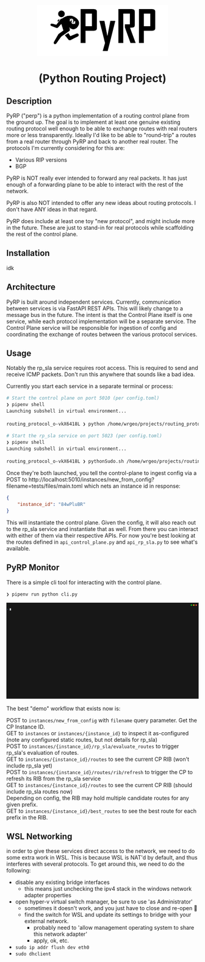 <p align="center">
<img src="/static/images/PyRP.png">
</p>
<h1 align="center">(Python Routing Project)</h1>

## Description

PyRP ("perp") is a python implementation of a routing control plane from the ground up. The goal is to 
implement at least one genuine existing routing protocol well enough to be able to exchange routes with real routers
more or less transparently.  Ideally I'd like to be able to "round-trip" a routes from a real router through PyRP and 
back to another real router. The protocols I'm currently considering for this are: 

* Various RIP versions 
* BGP

PyRP is NOT really ever intended to forward any real packets.  It has just enough of a forwarding plane to be able to interact with the rest of the network.

PyRP is also NOT intended to offer any new ideas about routing protocols.  I don't have ANY ideas in that regard.

PyRP does include at least one toy "new protocol", and might include more in the future.  These are just to stand-in for 
real protocols while scaffolding the rest of the control plane. 

## Installation
idk

## Architecture

PyRP is built around independent services. Currently, communication between services is via FastAPI REST APIs.  This will
likely change to a message bus in the future.  The intent is that the Control Plane itself is one service, while each 
protocol implementation will be a separate service.  The Control Plane service will be responsible for ingestion of config 
and coordinating the exchange of routes between the various protocol services.

## Usage
Notably the rp_sla service requires root access.  This is required to send and receive ICMP packets.  Don't run this anywhere
that sounds like a bad idea.

Currently you start each service in a separate terminal or process: 
```bash
# Start the control plane on port 5010 (per config.toml)
❯ pipenv shell
Launching subshell in virtual environment...

routing_protocol_o-vkX6418L ❯ python /home/wrgeo/projects/routing_protocol_o/api_control_plane.py 
```
```bash
# Start the rp_sla service on port 5023 (per config.toml)
❯ pipenv shell
Launching subshell in virtual environment...

routing_protocol_o-vkX6418L ❯ pythonSudo.sh /home/wrgeo/projects/routing_protocol_o/api_rp_sla.py  
```

Once they're both launched, you tell the control-plane to ingest config via a POST to 
http://localhost:5010/instances/new_from_config?filename=tests/files/main.toml
which nets an instance id in response:
```json
{
    "instance_id": "84wPluBR"
}
```

This will instantiate the control plane.  Given the config, it will also reach out to the rp_sla service and instantiate that as well.
From there you can interact with either of them via their respective APIs.  For now you're best looking at the routes defined in
`api_control_plane.py` and `api_rp_sla.py` to see what's available.

## PyRP Monitor
There is a simple cli tool for interacting with the control plane.
```bash
❯ pipenv run python cli.py 
```
![PyRP Monitor](./demo.gif)

The best "demo" workflow that exists now is: 

POST to `instances/new_from_config` with `filename` query parameter. Get the CP Instance ID.  
GET to `instances` or `instances/{instance_id}` to inspect it as-configured (note any configured static routes, but not details for rp_sla)  
POST to `instances/{instance_id}/rp_sla/evaluate_routes` to trigger rp_sla's evaluation of routes.   
GET to `instances/{instance_id}/routes` to see the current CP RIB (won't include rp_sla yet)  
POST to `instances/{instance_id}/routes/rib/refresh` to trigger the CP to refresh its RIB from the rp_sla service  
GET to `instances/{instance_id}/routes` to see the current CP RIB (should include rp_sla routes now)  
Depending on config, the RIB may hold multiple candidate routes for any given prefix.  
GET to `instances/{instance_id}/best_routes` to see the best route for each prefix in the RIB.


## WSL Networking
in order to give these services direct access to the network, we need to do some extra work in WSL.  This is because WSL 
is NAT'd by default, and thus interferes with several protocols.  To get around this, we need to do the following:
* disable any existing bridge interfaces
  * this means just unchecking the ipv4 stack in the windows network adapter properties
* open hyper-v virtual switch manager, be sure to use 'as Administrator'
  * sometimes it doesn't work, and you just have to close and re-open :shrug:
  * find the switch for WSL and update its settings to bridge with your external network.  
    * probably need to 'allow management operating system to share this network adapter'
    * apply, ok, etc.
* `sudo ip addr flush dev eth0`
* `sudo dhclient`